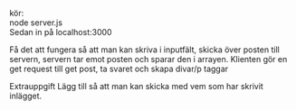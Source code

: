 kör: <br>
node server.js <br>
Sedan in på localhost:3000

Få det att fungera så att man kan skriva i inputfält, skicka över posten till servern, servern tar emot posten och sparar den i arrayen. Klienten gör en get request till get post, ta svaret och skapa divar/p taggar

Extrauppgift Lägg till så att man kan skicka med vem som har skrivit inlägget.
